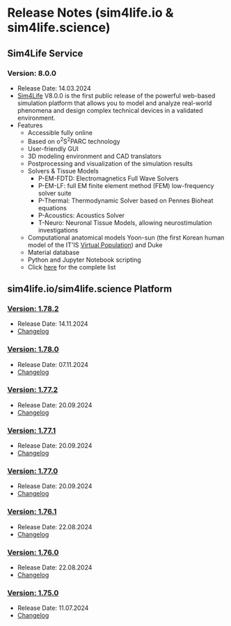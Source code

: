 # Release Notes (sim4life.io & sim4life.science)

## Sim4Life Service

### Version: 8.0.0
 - Release Date: 14.03.2024
 - [Sim4Life](https://sim4life.swiss/) V8.0.0 is the first public release of the powerful web-based simulation platform that allows you to model and analyze real-world phenomena and design complex technical devices in a validated environment. 
 - Features
    - Accessible fully online
    - Based on o<sup>2</sup>S<sup>2</sup>PARC technology
    - User-friendly GUI
    - 3D modeling environment and CAD translators
    - Postprocessing and visualization of the simulation results 
    - Solvers & Tissue Models
        * P-EM-FDTD: Electromagnetics Full Wave Solvers
        * P-EM-LF: full EM finite element method (FEM) low-frequency solver suite
        * P-Thermal: Thermodynamic Solver based on Pennes Bioheat equations
        * P-Acoustics: Acoustics Solver
        * T-Neuro: Neuronal Tissue Models, allowing neurostimulation investigations
    - Computational anatomical models Yoon-sun (the first Korean human model of the IT'IS [Virtual Population](https://sim4life.swiss/virtual-population)) and Duke
    - Material database
    - Python and Jupyter Notebook scripting
    - Click [here](https://sim4life.swiss/specifications) for the complete list


## sim4life.io/sim4life.science Platform

<h3 id="v1.78.2"><a href="https://github.com/ITISFoundation/osparc-issues/blob/master/release-notes/s4l/v1.78.2.md">Version: 1.78.2</a></h3>
 
 - Release Date: 14.11.2024
 - [Changelog](https://github.com/ITISFoundation/osparc-issues/blob/master/release-notes/s4l/v1.77.2.md)

<h3 id="v1.78.0"><a href="https://github.com/ITISFoundation/osparc-issues/blob/master/release-notes/s4l/v1.78.0.md">Version: 1.78.0</a></h3>
 
 - Release Date: 07.11.2024
 - [Changelog](https://github.com/ITISFoundation/osparc-issues/blob/master/release-notes/s4l/v1.77.2.md)

<h3 id="v1.77.2"><a href="https://github.com/ITISFoundation/osparc-issues/blob/master/release-notes/s4l/v1.77.2.md">Version: 1.77.2</a></h3>
 
 - Release Date: 20.09.2024
 - [Changelog](https://github.com/ITISFoundation/osparc-issues/blob/master/release-notes/s4l/v1.77.2.md)

<h3 id="v1.77.1"><a href="https://github.com/ITISFoundation/osparc-issues/blob/master/release-notes/s4l/v1.77.1.md">Version: 1.77.1</a></h3>
 
 - Release Date: 20.09.2024
 - [Changelog](https://github.com/ITISFoundation/osparc-issues/blob/master/release-notes/s4l/v1.77.1.md)

<h3 id="v1.77.0"><a href="https://github.com/ITISFoundation/osparc-issues/blob/master/release-notes/s4l/v1.77.0.md">Version: 1.77.0</a></h3>
 
 - Release Date: 20.09.2024
 - [Changelog](https://github.com/ITISFoundation/osparc-issues/blob/master/release-notes/s4l/v1.77.0.md)

<h3 id="v1.76.1"><a href="https://github.com/ITISFoundation/osparc-issues/blob/master/release-notes/s4l/v1.76.1.md">Version: 1.76.1</a></h3>
 
 - Release Date: 22.08.2024
 - [Changelog](https://github.com/ITISFoundation/osparc-issues/blob/master/release-notes/s4l/v1.76.1.md)

<h3 id="v1.76.0"><a href="https://github.com/ITISFoundation/osparc-issues/blob/master/release-notes/s4l/v1.76.0.md">Version: 1.76.0</a></h3>
 
 - Release Date: 22.08.2024
 - [Changelog](https://github.com/ITISFoundation/osparc-issues/blob/master/release-notes/s4l/v1.76.0.md)


<h3 id="v1.75.0"><a href="https://github.com/ITISFoundation/osparc-issues/blob/master/release-notes/s4l/v1.75.0.md">Version: 1.75.0</a></h3>
 
 - Release Date: 11.07.2024
 - [Changelog](https://github.com/ITISFoundation/osparc-issues/blob/master/release-notes/s4l/v1.75.0.md)




